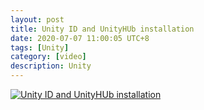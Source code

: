 ```yaml
---
layout: post
title: Unity ID and UnityHUb installation
date: 2020-07-07 11:00:05 UTC+8
tags: [Unity]
category: [video]
description: Unity
---
```


[![Unity ID and UnityHUb installation](http://img.youtube.com/vi/yM22zFc21dA/0.jpg)](http://www.youtube.com/watch?v=yM22zFc21dA)